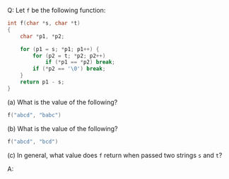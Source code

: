Q: Let `f` be the following function:

```c
int f(char *s, char *t)
{
    char *p1, *p2;

    for (p1 = s; *p1; p1++) {
        for (p2 = t; *p2; p2++)
            if (*p1 == *p2) break;
        if (*p2 == '\0') break;
    }
    return p1 - s;
}
```

(a) What is the value of the following?

```c
f("abcd", "babc")
```

(b) What is the value of the following?

```c
f("abcd", "bcd")
```

(c) In general, what value does `f` return when passed two strings `s` and `t`?

A:
